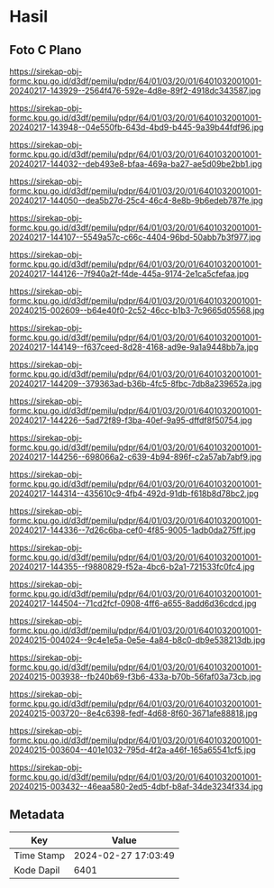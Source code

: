 # Hasil

## Foto C Plano

https://sirekap-obj-formc.kpu.go.id/d3df/pemilu/pdpr/64/01/03/20/01/6401032001001-20240217-143929--2564f476-592e-4d8e-89f2-4918dc343587.jpg

https://sirekap-obj-formc.kpu.go.id/d3df/pemilu/pdpr/64/01/03/20/01/6401032001001-20240217-143948--04e550fb-643d-4bd9-b445-9a39b44fdf96.jpg

https://sirekap-obj-formc.kpu.go.id/d3df/pemilu/pdpr/64/01/03/20/01/6401032001001-20240217-144032--deb493e8-bfaa-469a-ba27-ae5d09be2bb1.jpg

https://sirekap-obj-formc.kpu.go.id/d3df/pemilu/pdpr/64/01/03/20/01/6401032001001-20240217-144050--dea5b27d-25c4-46c4-8e8b-9b6edeb787fe.jpg

https://sirekap-obj-formc.kpu.go.id/d3df/pemilu/pdpr/64/01/03/20/01/6401032001001-20240217-144107--5549a57c-c66c-4404-96bd-50abb7b3f977.jpg

https://sirekap-obj-formc.kpu.go.id/d3df/pemilu/pdpr/64/01/03/20/01/6401032001001-20240217-144126--7f940a2f-f4de-445a-9174-2e1ca5cfefaa.jpg

https://sirekap-obj-formc.kpu.go.id/d3df/pemilu/pdpr/64/01/03/20/01/6401032001001-20240215-002609--b64e40f0-2c52-46cc-b1b3-7c9665d05568.jpg

https://sirekap-obj-formc.kpu.go.id/d3df/pemilu/pdpr/64/01/03/20/01/6401032001001-20240217-144149--f637ceed-8d28-4168-ad9e-9a1a9448bb7a.jpg

https://sirekap-obj-formc.kpu.go.id/d3df/pemilu/pdpr/64/01/03/20/01/6401032001001-20240217-144209--379363ad-b36b-4fc5-8fbc-7db8a239652a.jpg

https://sirekap-obj-formc.kpu.go.id/d3df/pemilu/pdpr/64/01/03/20/01/6401032001001-20240217-144226--5ad72f89-f3ba-40ef-9a95-dffdf8f50754.jpg

https://sirekap-obj-formc.kpu.go.id/d3df/pemilu/pdpr/64/01/03/20/01/6401032001001-20240217-144256--698066a2-c639-4b94-896f-c2a57ab7abf9.jpg

https://sirekap-obj-formc.kpu.go.id/d3df/pemilu/pdpr/64/01/03/20/01/6401032001001-20240217-144314--435610c9-4fb4-492d-91db-f618b8d78bc2.jpg

https://sirekap-obj-formc.kpu.go.id/d3df/pemilu/pdpr/64/01/03/20/01/6401032001001-20240217-144336--7d26c6ba-cef0-4f85-9005-1adb0da275ff.jpg

https://sirekap-obj-formc.kpu.go.id/d3df/pemilu/pdpr/64/01/03/20/01/6401032001001-20240217-144355--f9880829-f52a-4bc6-b2a1-721533fc0fc4.jpg

https://sirekap-obj-formc.kpu.go.id/d3df/pemilu/pdpr/64/01/03/20/01/6401032001001-20240217-144504--71cd2fcf-0908-4ff6-a655-8add6d36cdcd.jpg

https://sirekap-obj-formc.kpu.go.id/d3df/pemilu/pdpr/64/01/03/20/01/6401032001001-20240215-004024--9c4e1e5a-0e5e-4a84-b8c0-db9e538213db.jpg

https://sirekap-obj-formc.kpu.go.id/d3df/pemilu/pdpr/64/01/03/20/01/6401032001001-20240215-003938--fb240b69-f3b6-433a-b70b-56faf03a73cb.jpg

https://sirekap-obj-formc.kpu.go.id/d3df/pemilu/pdpr/64/01/03/20/01/6401032001001-20240215-003720--8e4c6398-fedf-4d68-8f60-3671afe88818.jpg

https://sirekap-obj-formc.kpu.go.id/d3df/pemilu/pdpr/64/01/03/20/01/6401032001001-20240215-003604--401e1032-795d-4f2a-a46f-165a65541cf5.jpg

https://sirekap-obj-formc.kpu.go.id/d3df/pemilu/pdpr/64/01/03/20/01/6401032001001-20240215-003432--46eaa580-2ed5-4dbf-b8af-34de3234f334.jpg


## Metadata

| Key        | Value               |
| ---------- | ------------------- |
| Time Stamp | 2024-02-27 17:03:49 |
| Kode Dapil | 6401                |



